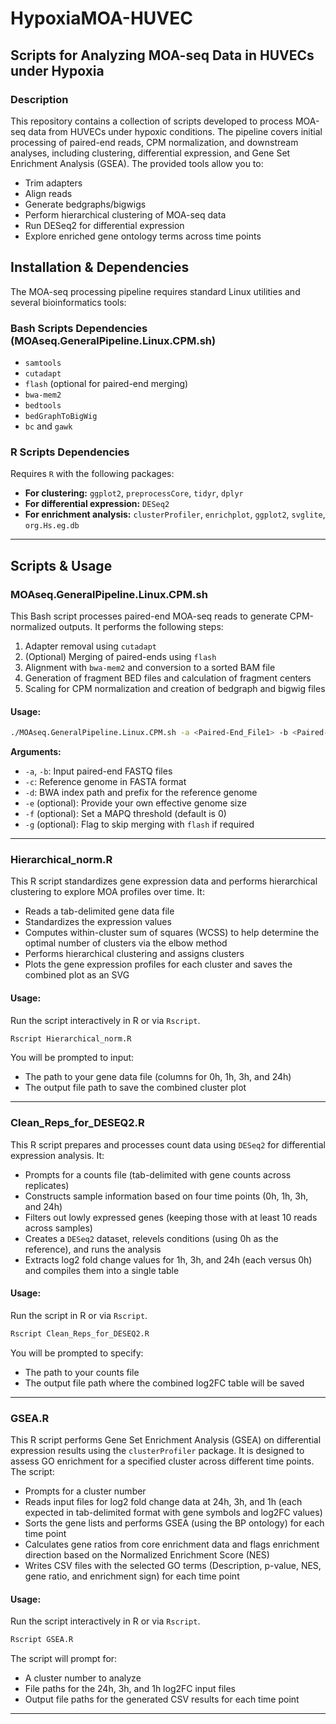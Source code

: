 # HypoxiaMOA-HUVEC

## Scripts for Analyzing MOA-seq Data in HUVECs under Hypoxia

### Description
This repository contains a collection of scripts developed to process MOA-seq data from HUVECs under hypoxic conditions. The pipeline covers initial processing of paired-end reads, CPM normalization, and downstream analyses, including clustering, differential expression, and Gene Set Enrichment Analysis (GSEA). The provided tools allow you to:
- Trim adapters
- Align reads
- Generate bedgraphs/bigwigs
- Perform hierarchical clustering of MOA-seq data
- Run DESeq2 for differential expression
- Explore enriched gene ontology terms across time points

## Installation & Dependencies
The MOA-seq processing pipeline requires standard Linux utilities and several bioinformatics tools:

### Bash Scripts Dependencies (MOAseq.GeneralPipeline.Linux.CPM.sh)
- `samtools`
- `cutadapt`
- `flash` (optional for paired-end merging)
- `bwa-mem2`
- `bedtools`
- `bedGraphToBigWig`
- `bc` and `gawk`

### R Scripts Dependencies
Requires `R` with the following packages:
- **For clustering:** `ggplot2`, `preprocessCore`, `tidyr`, `dplyr`
- **For differential expression:** `DESeq2`
- **For enrichment analysis:** `clusterProfiler`, `enrichplot`, `ggplot2`, `svglite`, `org.Hs.eg.db`

---

## Scripts & Usage

### **MOAseq.GeneralPipeline.Linux.CPM.sh**
This Bash script processes paired-end MOA-seq reads to generate CPM-normalized outputs. It performs the following steps:

1. Adapter removal using `cutadapt`
2. (Optional) Merging of paired-ends using `flash`
3. Alignment with `bwa-mem2` and conversion to a sorted BAM file
4. Generation of fragment BED files and calculation of fragment centers
5. Scaling for CPM normalization and creation of bedgraph and bigwig files

#### **Usage:**
```bash
./MOAseq.GeneralPipeline.Linux.CPM.sh -a <Paired-End_File1> -b <Paired-End_File2> -c <Reference_Genome_FASTA> -d <Genome_BWA_Index_Path/Prefix> [-e <Effective_Genome_Size>] [-f <MAPQ_Threshold>] [-g]
```
**Arguments:**
- `-a`, `-b`: Input paired-end FASTQ files
- `-c`: Reference genome in FASTA format
- `-d`: BWA index path and prefix for the reference genome
- `-e` (optional): Provide your own effective genome size
- `-f` (optional): Set a MAPQ threshold (default is 0)
- `-g` (optional): Flag to skip merging with `flash` if required

---

### **Hierarchical_norm.R**
This R script standardizes gene expression data and performs hierarchical clustering to explore MOA profiles over time. It:
- Reads a tab-delimited gene data file
- Standardizes the expression values
- Computes within-cluster sum of squares (WCSS) to help determine the optimal number of clusters via the elbow method
- Performs hierarchical clustering and assigns clusters
- Plots the gene expression profiles for each cluster and saves the combined plot as an SVG

#### **Usage:**
Run the script interactively in R or via `Rscript`.
```r
Rscript Hierarchical_norm.R
```
You will be prompted to input:
- The path to your gene data file (columns for 0h, 1h, 3h, and 24h)
- The output file path to save the combined cluster plot

---

### **Clean_Reps_for_DESEQ2.R**
This R script prepares and processes count data using `DESeq2` for differential expression analysis. It:
- Prompts for a counts file (tab-delimited with gene counts across replicates)
- Constructs sample information based on four time points (0h, 1h, 3h, and 24h)
- Filters out lowly expressed genes (keeping those with at least 10 reads across samples)
- Creates a `DESeq2` dataset, relevels conditions (using 0h as the reference), and runs the analysis
- Extracts log2 fold change values for 1h, 3h, and 24h (each versus 0h) and compiles them into a single table

#### **Usage:**
Run the script in R or via `Rscript`.
```r
Rscript Clean_Reps_for_DESEQ2.R
```
You will be prompted to specify:
- The path to your counts file
- The output file path where the combined log2FC table will be saved

---

### **GSEA.R**
This R script performs Gene Set Enrichment Analysis (GSEA) on differential expression results using the `clusterProfiler` package. It is designed to assess GO enrichment for a specified cluster across different time points. The script:
- Prompts for a cluster number
- Reads input files for log2 fold change data at 24h, 3h, and 1h (each expected in tab-delimited format with gene symbols and log2FC values)
- Sorts the gene lists and performs GSEA (using the BP ontology) for each time point
- Calculates gene ratios from core enrichment data and flags enrichment direction based on the Normalized Enrichment Score (NES)
- Writes CSV files with the selected GO terms (Description, p-value, NES, gene ratio, and enrichment sign) for each time point

#### **Usage:**
Run the script interactively in R or via `Rscript`.
```r
Rscript GSEA.R
```
The script will prompt for:
- A cluster number to analyze
- File paths for the 24h, 3h, and 1h log2FC input files
- Output file paths for the generated CSV results for each time point

---
